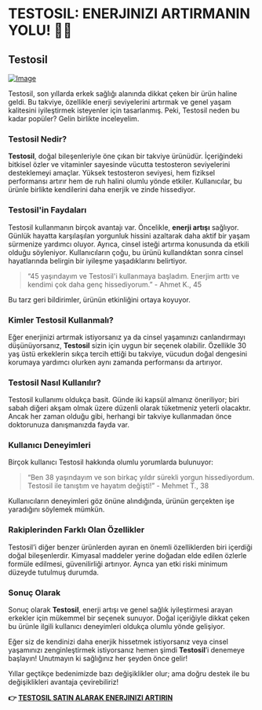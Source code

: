 # TESTOSIL: ENERJINIZI ARTIRMANIN YOLU! 💪✨

## Testosil

[![Image](https://www2.sellhealth.com/258/testosil_5_1.png)](https://gchaffi.com/RWNtEG3e)

Testosil, son yıllarda erkek sağlığı alanında dikkat çeken bir ürün haline geldi. Bu takviye, özellikle enerji seviyelerini artırmak ve genel yaşam kalitesini iyileştirmek isteyenler için tasarlanmış. Peki, Testosil neden bu kadar popüler? Gelin birlikte inceleyelim.

### Testosil Nedir?

**Testosil**, doğal bileşenleriyle öne çıkan bir takviye ürünüdür. İçeriğindeki bitkisel özler ve vitaminler sayesinde vücutta testosteron seviyelerini desteklemeyi amaçlar. Yüksek testosteron seviyesi, hem fiziksel performansı artırır hem de ruh halini olumlu yönde etkiler. Kullanıcılar, bu ürünle birlikte kendilerini daha enerjik ve zinde hissediyor.

### Testosil'in Faydaları

Testosil kullanmanın birçok avantajı var. Öncelikle, **enerji artışı** sağlıyor. Günlük hayatta karşılaşılan yorgunluk hissini azaltarak daha aktif bir yaşam sürmenize yardımcı oluyor. Ayrıca, cinsel isteği artırma konusunda da etkili olduğu söyleniyor. Kullanıcıların çoğu, bu ürünü kullandıktan sonra cinsel hayatlarında belirgin bir iyileşme yaşadıklarını belirtiyor.

> “45 yaşındayım ve Testosil'i kullanmaya başladım. Enerjim arttı ve kendimi çok daha genç hissediyorum.” - Ahmet K., 45

Bu tarz geri bildirimler, ürünün etkinliğini ortaya koyuyor.

### Kimler Testosil Kullanmalı?

Eğer enerjinizi artırmak istiyorsanız ya da cinsel yaşamınızı canlandırmayı düşünüyorsanız, **Testosil** sizin için uygun bir seçenek olabilir. Özellikle 30 yaş üstü erkeklerin sıkça tercih ettiği bu takviye, vücudun doğal dengesini korumaya yardımcı olurken aynı zamanda performansı da artırıyor.

### Testosil Nasıl Kullanılır?

Testosil kullanımı oldukça basit. Günde iki kapsül almanız öneriliyor; biri sabah diğeri akşam olmak üzere düzenli olarak tüketmeniz yeterli olacaktır. Ancak her zaman olduğu gibi, herhangi bir takviye kullanmadan önce doktorunuza danışmanızda fayda var.

### Kullanıcı Deneyimleri

Birçok kullanıcı Testosil hakkında olumlu yorumlarda bulunuyor:

> “Ben 38 yaşındayım ve son birkaç yıldır sürekli yorgun hissediyordum. Testosil ile tanıştım ve hayatım değişti!” - Mehmet T., 38

Kullanıcıların deneyimleri göz önüne alındığında, ürünün gerçekten işe yaradığını söylemek mümkün.

### Rakiplerinden Farklı Olan Özellikler

Testosil’i diğer benzer ürünlerden ayıran en önemli özelliklerden biri içerdiği doğal bileşenlerdir. Kimyasal maddeler yerine doğadan elde edilen özlerle formüle edilmesi, güvenilirliği artırıyor. Ayrıca yan etki riski minimum düzeyde tutulmuş durumda.

### Sonuç Olarak

Sonuç olarak **Testosil**, enerji artışı ve genel sağlık iyileştirmesi arayan erkekler için mükemmel bir seçenek sunuyor. Doğal içeriğiyle dikkat çeken bu ürünle ilgili kullanıcı deneyimleri oldukça olumlu yönde gelişiyor.

Eğer siz de kendinizi daha enerjik hissetmek istiyorsanız veya cinsel yaşamınızı zenginleştirmek istiyorsanız hemen şimdi **Testosil**’i denemeye başlayın! Unutmayın ki sağlığınız her şeyden önce gelir!

Yıllar geçtikçe bedenimizde bazı değişiklikler olur; ama doğru destek ile bu değişiklikleri avantaja çevirebiliriz!



**👉 [TESTOSIL SATIN ALARAK ENERJINIZI ARTIRIN](https://gchaffi.com/RWNtEG3e)**
